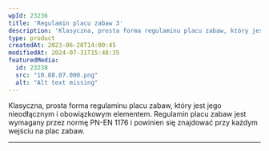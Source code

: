 ```yaml
---
wpId: 23236
title: 'Regulamin placu zabaw 3'
description: 'Klasyczna, prosta forma regulaminu placu zabaw, który jest jego nieodłącznym i obowiązkowym elementem. Regulamin placu zabaw jest wymagany przez normę PN-EN 1176 i powinien się znajdować przy każdym wejściu na plac zabaw.'
type: product
createdAt: 2023-06-20T14:00:45
modifiedAt: 2024-07-31T15:48:35
featuredMedia:
  id: 23238
  src: "10.88.07.000.png"
  alt: "Alt text missing"
---
```



Klasyczna, prosta forma regulaminu placu zabaw, który jest jego nieodłącznym i obowiązkowym elementem. Regulamin placu zabaw jest wymagany przez normę PN-EN 1176 i powinien się znajdować przy każdym wejściu na plac zabaw.

* * *